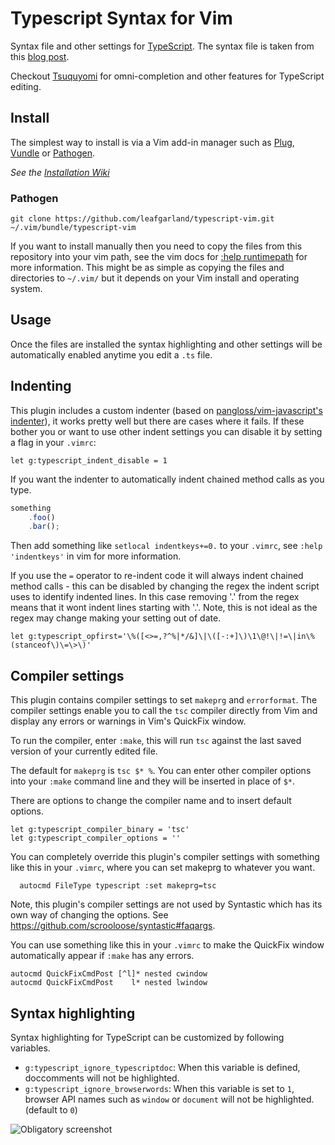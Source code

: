 Typescript Syntax for Vim
=========================

Syntax file and other settings for [TypeScript](http://typescriptlang.org). The
syntax file is taken from this [blog
post](http://blogs.msdn.com/b/interoperability/archive/2012/10/01/sublime-text-vi-emacs-typescript-enabled.aspx).

Checkout [Tsuquyomi](https://github.com/Quramy/tsuquyomi) for omni-completion
and other features for TypeScript editing.

Install
-------

The simplest way to install is via a Vim add-in manager such as
[Plug](https://github.com/junegunn/vim-plug),
[Vundle](https://github.com/gmarik/vundle) or
[Pathogen](https://github.com/tpope/vim-pathogen/).

_See the [Installation Wiki](https://github.com/leafgarland/typescript-vim/wiki/Installation)_

### Pathogen

```
git clone https://github.com/leafgarland/typescript-vim.git ~/.vim/bundle/typescript-vim
```

If you want to install manually then you need to copy the files from this
repository into your vim path, see the vim docs for [:help
runtimepath](http://vimdoc.sourceforge.net/htmldoc/options.html#'runtimepath')
for more information. This might be as simple as copying the files and
directories to `~/.vim/` but it depends on your Vim install and operating
system.

Usage
-----

Once the files are installed the syntax highlighting and other settings will be
automatically enabled anytime you edit a `.ts` file.

Indenting
---------

This plugin includes a custom indenter (based on [pangloss/vim-javascript's
indenter](https://github.com/pangloss/vim-javascript/blob/master/indent/javascript.vim)),
it works pretty well but there are cases where it fails. If these bother you or
want to use other indent settings you can disable it by setting a flag in your
`.vimrc`:

```vim
let g:typescript_indent_disable = 1
```

If you want the indenter to automatically indent chained method calls as you type.

```typescript
something
    .foo()
    .bar();
```

Then add something like `setlocal indentkeys+=0.` to your `.vimrc`, see `:help
'indentkeys'` in vim for more information.

If you use the `=` operator to re-indent code it will always indent
chained method calls - this can be disabled by changing the regex the
indent script uses to identify indented lines. In this case removing '.'
from the regex means that it wont indent lines starting with '.'. Note,
this is not ideal as the regex may change making your setting out of date.

```vim
let g:typescript_opfirst='\%([<>=,?^%|*/&]\|\([-:+]\)\1\@!\|!=\|in\%(stanceof\)\=\>\)'
```

Compiler settings
-----------------

This plugin contains compiler settings to set `makeprg` and `errorformat`. 
The compiler settings enable you to call the `tsc` compiler directly from Vim
and display any errors or warnings in Vim's QuickFix window. 

To run the compiler, enter `:make`, this will run `tsc` against the last saved
version of your currently edited file.

The default for `makeprg` is `tsc $* %`. You can enter other compiler options into your `:make`
command line and they will be inserted in place of `$*`.

There are options to change the compiler name and to insert default options.

```vim
let g:typescript_compiler_binary = 'tsc'
let g:typescript_compiler_options = ''
```

You can completely override this plugin's compiler settings with something like
this in your `.vimrc`, where you can set makeprg to whatever you want.

```vim
  autocmd FileType typescript :set makeprg=tsc
```

Note, this plugin's compiler settings are not used by Syntastic which has its own
way of changing the options. See https://github.com/scrooloose/syntastic#faqargs.

You can use something like this in your `.vimrc` to make the QuickFix
window automatically appear if `:make` has any errors.

```vim
autocmd QuickFixCmdPost [^l]* nested cwindow
autocmd QuickFixCmdPost    l* nested lwindow
```

Syntax highlighting
-------------------

Syntax highlighting for TypeScript can be customized by following variables.

- `g:typescript_ignore_typescriptdoc`: When this variable is defined, doccomments will not be
  highlighted.
- `g:typescript_ignore_browserwords`: When this variable is set to `1`, browser API names such as
  `window` or `document` will not be highlighted. (default to `0`)

![Obligatory screenshot](https://raw.github.com/leafgarland/typescript-vim/master/vimshot01.png)
